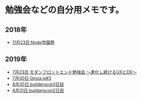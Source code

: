 # 勉強会などの自分用メモです。

## 2018年
- <a href="./20181123_node_fes.md" target="_blank">11月23日 Node学園祭</a>

## 2019年
- <a href="./20190723_modern_frontend.md" target="_blank">7月23日 モダンフロントエンド勉強会 〜進化し続けるUXとDX〜</a>
- <a href="./20190730_Ginzajs.md" target="_blank">7月30日 Ginza.js#3</a>
- <a href="./20190830_builderscon.md" target="_blank">8月30日 builderscon1日目</a>
- <a href="./20190831_builderscon.md" target="_blank">8月31日 builderscon2日目</a>
